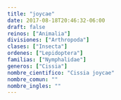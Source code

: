 ```yaml
---
title: "joycae"
date: 2017-08-18T20:46:32-06:00
draft: false
reinos: ["Animalia"]
divisiones: ["Arthropoda"]
clases: ["Insecta"]
ordenes: ["Lepidoptera"]
familias: ["Nymphalidae"]
generos: ["Cissia"]
nombre_cientifico: "Cissia joycae"
nombre_comun: ""
nombre_ingles: ""
---
```

